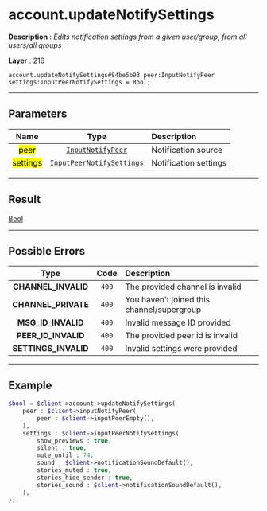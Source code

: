 # account.updateNotifySettings

**Description** : *Edits notification settings from a given user/group, from all users/all groups*

**Layer** : 216

```tl
account.updateNotifySettings#84be5b93 peer:InputNotifyPeer settings:InputPeerNotifySettings = Bool;
```

---

## Parameters

| Name | Type | Description |
| :---: | :---: | :--- |
| <mark>peer</mark> | [`InputNotifyPeer`](type/InputNotifyPeer) | Notification source |
| <mark>settings</mark> | [`InputPeerNotifySettings`](type/InputPeerNotifySettings) | Notification settings |

---

## Result

[Bool](type/Bool)

---

## Possible Errors

| Type | Code | Description |
| :---: | :---: | :--- |
| **CHANNEL_INVALID** | `400` | The provided channel is invalid |
| **CHANNEL_PRIVATE** | `400` | You haven't joined this channel/supergroup |
| **MSG_ID_INVALID** | `400` | Invalid message ID provided |
| **PEER_ID_INVALID** | `400` | The provided peer id is invalid |
| **SETTINGS_INVALID** | `400` | Invalid settings were provided |

---

## Example

```php
$bool = $client->account->updateNotifySettings(
	peer : $client->inputNotifyPeer(
		peer : $client->inputPeerEmpty(),
	),
	settings : $client->inputPeerNotifySettings(
		show_previews : true,
		silent : true,
		mute_until : 74,
		sound : $client->notificationSoundDefault(),
		stories_muted : true,
		stories_hide_sender : true,
		stories_sound : $client->notificationSoundDefault(),
	),
);
```